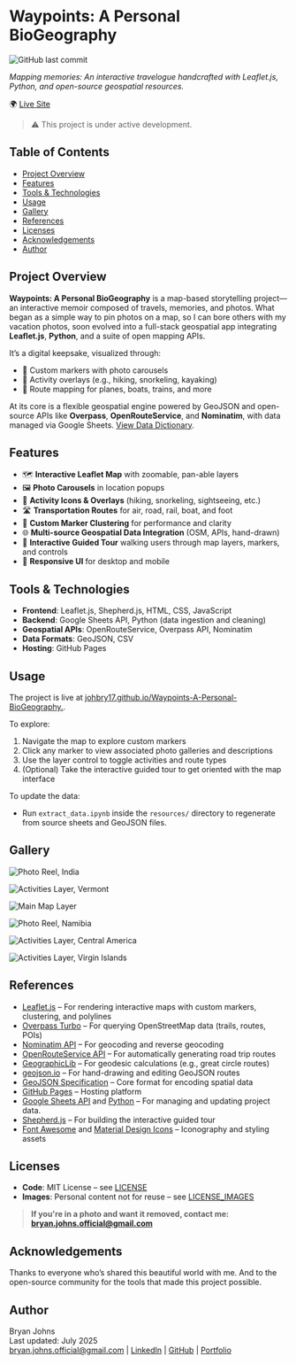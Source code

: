 # Waypoints: A Personal BioGeography
 
![GitHub last commit](https://img.shields.io/github/last-commit/johbry17/waypoints-a-personal-biogeography)

*Mapping memories: An interactive travelogue handcrafted with Leaflet.js, Python, and open-source geospatial resources.*

🌍 [Live Site](https://johbry17.github.io/Waypoints-A-Personal-BioGeography/)

> ⚠️ This project is under active development.

## Table of Contents

- [Project Overview](#project-overview)
- [Features](#features)
- [Tools & Technologies](#tools--technologies)
- [Usage](#usage)
- [Gallery](#gallery)
- [References](#references)
- [Licenses](#licenses)
- [Acknowledgements](#acknowledgements)
- [Author](#author)

## Project Overview

**Waypoints: A Personal BioGeography** is a map-based storytelling project—an interactive memoir composed of travels, memories, and photos. What began as a simple way to pin photos on a map, so I can bore others with my vacation photos, soon evolved into a full-stack geospatial app integrating **Leaflet.js**, **Python**, and a suite of open mapping APIs.

It’s a digital keepsake, visualized through:
- 📍 Custom markers with photo carousels
- 🥾 Activity overlays (e.g., hiking, snorkeling, kayaking)
- 🛫 Route mapping for planes, boats, trains, and more

At its core is a flexible geospatial engine powered by GeoJSON and open-source APIs like **Overpass**, **OpenRouteService**, and **Nominatim**, with data managed via Google Sheets. [View Data Dictionary](data_dictionary.md).

## Features

- 🗺️ **Interactive Leaflet Map** with zoomable, pan-able layers
- 🖼️ **Photo Carousels** in location popups
- 🎯 **Activity Icons & Overlays** (hiking, snorkeling, sightseeing, etc.)
- 🛣️ **Transportation Routes** for air, road, rail, boat, and foot
- 📍 **Custom Marker Clustering** for performance and clarity
- 🌐 **Multi-source Geospatial Data Integration** (OSM, APIs, hand-drawn)
- 👣 **Interactive Guided Tour** walking users through map layers, markers, and controls
- 📱 **Responsive UI** for desktop and mobile

## Tools & Technologies

- **Frontend**: Leaflet.js, Shepherd.js, HTML, CSS, JavaScript
- **Backend**: Google Sheets API, Python (data ingestion and cleaning)
- **Geospatial APIs**: OpenRouteService, Overpass API, Nominatim
- **Data Formats**: GeoJSON, CSV
- **Hosting**: GitHub Pages

## Usage

The project is live at [johbry17.github.io/Waypoints-A-Personal-BioGeography.](https://johbry17.github.io/Waypoints-A-Personal-BioGeography/).

To explore:
1. Navigate the map to explore custom markers
2. Click any marker to view associated photo galleries and descriptions
3. Use the layer control to toggle activities and route types
4. (Optional) Take the interactive guided tour to get oriented with the map interface

To update the data:
- Run `extract_data.ipynb` inside the `resources/` directory to regenerate from source sheets and GeoJSON files.

## Gallery

![Photo Reel, India](./resources/images/photo_reel_india.png)

![Activities Layer, Vermont](./resources/images/activities_vt.png)

![Main Map Layer](./resources/images/main_markers.png)

![Photo Reel, Namibia](./resources/images/photo_reel_namibia.png)

![Activities Layer, Central America](./resources/images/activities_central_america.png)

![Activities Layer, Virgin Islands](./resources/images/activities_stj.png)

<!-- ![Entity Relationship Diagram](./resources/images/ERD.png) -->

## References

- [Leaflet.js](https://leafletjs.com/) – For rendering interactive maps with custom markers, clustering, and polylines
- [Overpass Turbo](https://overpass-turbo.eu/) – For querying OpenStreetMap data (trails, routes, POIs)
- [Nominatim API](https://nominatim.org/release-docs/latest/) – For geocoding and reverse geocoding
- [OpenRouteService API](https://openrouteservice.org/) – For automatically generating road trip routes
- [GeographicLib](https://geographiclib.sourceforge.io/) – For geodesic calculations (e.g., great circle routes)
- [geojson.io](https://geojson.io/) – For hand-drawing and editing GeoJSON routes
- [GeoJSON Specification](https://geojson.org/) – Core format for encoding spatial data
- [GitHub Pages](https://pages.github.com/) – Hosting platform
- [Google Sheets API](https://developers.google.com/sheets/api) and [Python](https://www.python.org/) – For managing and updating project data.
- [Shepherd.js](https://shepherdjs.dev/) – For building the interactive guided tour
- [Font Awesome](https://fontawesome.com/) and [Material Design Icons](https://materialdesignicons.com/) – Iconography and styling assets

## Licenses

- **Code**: MIT License – see [LICENSE](LICENSE)
- **Images**: Personal content not for reuse – see [LICENSE_IMAGES](LICENSE_IMAGES)

> **If you're in a photo and want it removed, contact me: bryan.johns.official@gmail.com**

## Acknowledgements

Thanks to everyone who’s shared this beautiful world with me. And to the open-source community for the tools that made this project possible.

## Author

Bryan Johns  
Last updated: <!-- START_DATE -->July 2025<!-- END_DATE -->  
[bryan.johns.official@gmail.com](mailto:bryan.johns.official@gmail.com) | [LinkedIn](https://www.linkedin.com/in/b-johns/) | [GitHub](https://github.com/johbry17) | [Portfolio](https://johbry17.github.io/portfolio/index.html)

